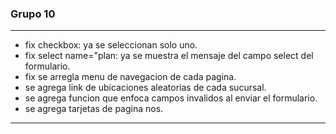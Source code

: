 ### Grupo 10
---
* fix checkbox: ya se seleccionan solo uno.  
* fix select name="plan: ya se muestra el mensaje del campo select del formulario.  
* fix se arregla menu de navegacion de cada pagina.  
* se agrega link de ubicaciones aleatorias de cada sucursal.  
* se agrega funcion que enfoca campos invalidos al enviar el formulario.  
* se agrega tarjetas de pagina nos.
---

